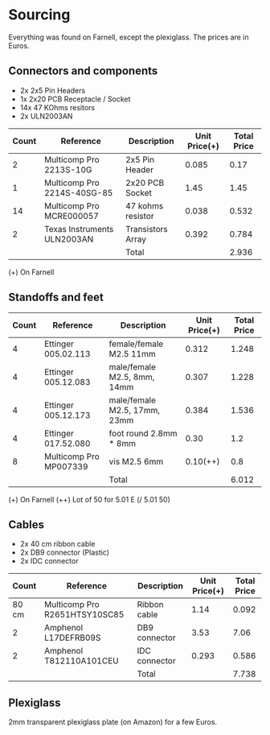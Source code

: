 # Sourcing

Everything was found on Farnell, except the plexiglass.  The prices
are in Euros.

## Connectors and components

- 2x 2x5  Pin Headers
- 1x 2x20 PCB Receptacle / Socket
- 14x 47 KOhms resitors
- 2x ULN2003AN

| Count | Reference                   | Description       | Unit Price(+) | Total Price |
|-------|-----------------------------|-------------------|---------------|-------------|
| 2     | Multicomp Pro 2213S-10G     | 2x5 Pin Header    | 0.085         | 0.17        |
| 1     | Multicomp Pro 2214S-40SG-85 | 2x20 PCB Socket   | 1.45          | 1.45        |
| 14    | Multicomp Pro MCRE000057    | 47 kohms resistor | 0.038         | 0.532       |
| 2     | Texas Instruments ULN2003AN | Transistors Array | 0.392         | 0.784       |
|       |                             | Total             |               | 2.936       |

(+) On Farnell

## Standoffs and feet

| Count | Reference              | Description                  | Unit Price(+) | Total Price |
|-------|------------------------|------------------------------|---------------|-------------|
| 4     | Ettinger 005.02.113    | female/female M2.5 11mm      | 0.312         | 1.248       |
| 4     | Ettinger 005.12.083    | male/female M2.5, 8mm, 14mm  | 0.307         | 1.228       |
| 4     | Ettinger 005.12.173    | male/female M2.5, 17mm, 23mm | 0.384         | 1.536       |
| 4     | Ettinger 017.52.080    | foot round 2.8mm * 8mm       | 0.30          | 1.2         |
| 8     | Multicomp Pro MP007339 | vis M2.5 6mm                 | 0.10(++)      | 0.8         |
|       |                        | Total                        |               | 6.012       |

(+) On Farnell
(++) Lot of 50 for 5.01 E (/ 5.01 50)

## Cables

- 2x 40 cm ribbon cable
- 2x DB9 connector (Plastic)
- 2x IDC connector

| Count | Reference                     | Description   | Unit Price(+) | Total Price |
|-------|-------------------------------|---------------|---------------|-------------|
| 80 cm | Multicomp Pro R2651HTSY10SC85 | Ribbon cable  | 1.14          | 0.092       |
| 2     | Amphenol L17DEFRB09S          | DB9 connector | 3.53          | 7.06        |
| 2     | Amphenol T812110A101CEU       | IDC connector | 0.293         | 0.586       |
|       |                               | Total         |               | 7.738       |

## Plexiglass

2mm transparent plexiglass plate (on Amazon) for a few Euros.
